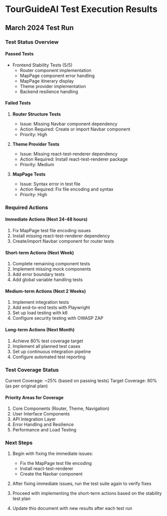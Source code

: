 # TourGuideAI Test Execution Results

## March 2024 Test Run

### Test Status Overview

#### Passed Tests
- Frontend Stability Tests (5/5)
  - Router component implementation
  - MapPage component error handling
  - MapPage itinerary display
  - Theme provider implementation
  - Backend resilience handling

#### Failed Tests
1. **Router Structure Tests**
   - Issue: Missing Navbar component dependency
   - Action Required: Create or import Navbar component
   - Priority: High

2. **Theme Provider Tests**
   - Issue: Missing react-test-renderer dependency
   - Action Required: Install react-test-renderer package
   - Priority: Medium

3. **MapPage Tests**
   - Issue: Syntax error in test file
   - Action Required: Fix file encoding and syntax
   - Priority: High

### Required Actions

#### Immediate Actions (Next 24-48 hours)
1. Fix MapPage test file encoding issues
2. Install missing react-test-renderer dependency
3. Create/import Navbar component for router tests

#### Short-term Actions (Next Week)
1. Complete remaining component tests
2. Implement missing mock components
3. Add error boundary tests
4. Add global variable handling tests

#### Medium-term Actions (Next 2 Weeks)
1. Implement integration tests
2. Add end-to-end tests with Playwright
3. Set up load testing with k6
4. Configure security testing with OWASP ZAP

#### Long-term Actions (Next Month)
1. Achieve 80% test coverage target
2. Implement all planned test cases
3. Set up continuous integration pipeline
4. Configure automated test reporting

### Test Coverage Status

Current Coverage: ~25% (based on passing tests)
Target Coverage: 80% (as per original plan)

#### Priority Areas for Coverage
1. Core Components (Router, Theme, Navigation)
2. User Interface Components
3. API Integration Layer
4. Error Handling and Resilience
5. Performance and Load Testing

### Next Steps

1. Begin with fixing the immediate issues:
   - Fix the MapPage test file encoding
   - Install react-test-renderer
   - Create the Navbar component

2. After fixing immediate issues, run the test suite again to verify fixes

3. Proceed with implementing the short-term actions based on the stability test plan

4. Update this document with new results after each test run 